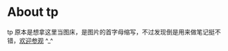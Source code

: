 # About tp
tp 原本是想拿这里当图床，是图片的首字母缩写，不过发现倒是用来做笔记挺不错，[欢迎参观](https://github.com/xylogs/tp/issues?q=is%3Aissue+is%3Aclosed) ^_^
